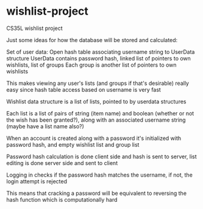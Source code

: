 # wishlist-project
CS35L wishlist project

Just some ideas for how the database will be stored and calculated:

Set of user data: Open hash table associating username string to UserData structure
UserData contains password hash, linked list of pointers to own wishlists, list of groups
Each group is another list of pointers to own wishlists

This makes viewing any user's lists (and groups if that's desirable) really easy since hash table access based on username is very fast

Wishlist data structure is a list of lists, pointed to by userdata structures

Each list is a list of pairs of string (item name) and boolean (whether or not the wish has been granted?), along with an associated username string (maybe have a list name also?)

When an account is created along with a password it's initialized with password hash, and empty wishlist list and group list

Password hash calculation is done client side and hash is sent to server, list editing is done server side and sent to client

Logging in checks if the password hash matches the username, if not, the login attempt is rejected

This means that cracking a password will be equivalent to reversing the hash function which is computationally hard


